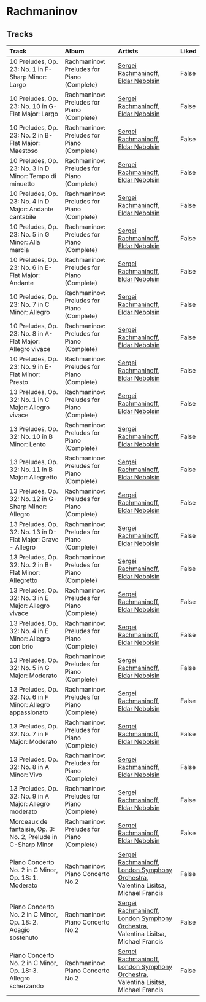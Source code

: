 # Rachmaninov

## Tracks

| Track                                                          | Album                                      | Artists                                                                                                                                                            | Liked   |
|:---------------------------------------------------------------|:-------------------------------------------|:-------------------------------------------------------------------------------------------------------------------------------------------------------------------|:--------|
| 10 Preludes, Op. 23: No. 1 in F-Sharp Minor: Largo             | Rachmaninov: Preludes for Piano (Complete) | [Sergei Rachmaninoff](../artists/sergei_rachmaninoff.md), [Eldar Nebolsin](../artists/eldar_nebolsin.md)                                                           | False   |
| 10 Preludes, Op. 23: No. 10 in G-Flat Major: Largo             | Rachmaninov: Preludes for Piano (Complete) | [Sergei Rachmaninoff](../artists/sergei_rachmaninoff.md), [Eldar Nebolsin](../artists/eldar_nebolsin.md)                                                           | False   |
| 10 Preludes, Op. 23: No. 2 in B-Flat Major: Maestoso           | Rachmaninov: Preludes for Piano (Complete) | [Sergei Rachmaninoff](../artists/sergei_rachmaninoff.md), [Eldar Nebolsin](../artists/eldar_nebolsin.md)                                                           | False   |
| 10 Preludes, Op. 23: No. 3 in D Minor: Tempo di minuetto       | Rachmaninov: Preludes for Piano (Complete) | [Sergei Rachmaninoff](../artists/sergei_rachmaninoff.md), [Eldar Nebolsin](../artists/eldar_nebolsin.md)                                                           | False   |
| 10 Preludes, Op. 23: No. 4 in D Major: Andante cantabile       | Rachmaninov: Preludes for Piano (Complete) | [Sergei Rachmaninoff](../artists/sergei_rachmaninoff.md), [Eldar Nebolsin](../artists/eldar_nebolsin.md)                                                           | False   |
| 10 Preludes, Op. 23: No. 5 in G Minor: Alla marcia             | Rachmaninov: Preludes for Piano (Complete) | [Sergei Rachmaninoff](../artists/sergei_rachmaninoff.md), [Eldar Nebolsin](../artists/eldar_nebolsin.md)                                                           | False   |
| 10 Preludes, Op. 23: No. 6 in E-Flat Major: Andante            | Rachmaninov: Preludes for Piano (Complete) | [Sergei Rachmaninoff](../artists/sergei_rachmaninoff.md), [Eldar Nebolsin](../artists/eldar_nebolsin.md)                                                           | False   |
| 10 Preludes, Op. 23: No. 7 in C Minor: Allegro                 | Rachmaninov: Preludes for Piano (Complete) | [Sergei Rachmaninoff](../artists/sergei_rachmaninoff.md), [Eldar Nebolsin](../artists/eldar_nebolsin.md)                                                           | False   |
| 10 Preludes, Op. 23: No. 8 in A-Flat Major: Allegro vivace     | Rachmaninov: Preludes for Piano (Complete) | [Sergei Rachmaninoff](../artists/sergei_rachmaninoff.md), [Eldar Nebolsin](../artists/eldar_nebolsin.md)                                                           | False   |
| 10 Preludes, Op. 23: No. 9 in E-Flat Minor: Presto             | Rachmaninov: Preludes for Piano (Complete) | [Sergei Rachmaninoff](../artists/sergei_rachmaninoff.md), [Eldar Nebolsin](../artists/eldar_nebolsin.md)                                                           | False   |
| 13 Preludes, Op. 32: No. 1 in C Major: Allegro vivace          | Rachmaninov: Preludes for Piano (Complete) | [Sergei Rachmaninoff](../artists/sergei_rachmaninoff.md), [Eldar Nebolsin](../artists/eldar_nebolsin.md)                                                           | False   |
| 13 Preludes, Op. 32: No. 10 in B Minor: Lento                  | Rachmaninov: Preludes for Piano (Complete) | [Sergei Rachmaninoff](../artists/sergei_rachmaninoff.md), [Eldar Nebolsin](../artists/eldar_nebolsin.md)                                                           | False   |
| 13 Preludes, Op. 32: No. 11 in B Major: Allegretto             | Rachmaninov: Preludes for Piano (Complete) | [Sergei Rachmaninoff](../artists/sergei_rachmaninoff.md), [Eldar Nebolsin](../artists/eldar_nebolsin.md)                                                           | False   |
| 13 Preludes, Op. 32: No. 12 in G-Sharp Minor: Allegro          | Rachmaninov: Preludes for Piano (Complete) | [Sergei Rachmaninoff](../artists/sergei_rachmaninoff.md), [Eldar Nebolsin](../artists/eldar_nebolsin.md)                                                           | False   |
| 13 Preludes, Op. 32: No. 13 in D-Flat Major: Grave - Allegro   | Rachmaninov: Preludes for Piano (Complete) | [Sergei Rachmaninoff](../artists/sergei_rachmaninoff.md), [Eldar Nebolsin](../artists/eldar_nebolsin.md)                                                           | False   |
| 13 Preludes, Op. 32: No. 2 in B-Flat Minor: Allegretto         | Rachmaninov: Preludes for Piano (Complete) | [Sergei Rachmaninoff](../artists/sergei_rachmaninoff.md), [Eldar Nebolsin](../artists/eldar_nebolsin.md)                                                           | False   |
| 13 Preludes, Op. 32: No. 3 in E Major: Allegro vivace          | Rachmaninov: Preludes for Piano (Complete) | [Sergei Rachmaninoff](../artists/sergei_rachmaninoff.md), [Eldar Nebolsin](../artists/eldar_nebolsin.md)                                                           | False   |
| 13 Preludes, Op. 32: No. 4 in E Minor: Allegro con brio        | Rachmaninov: Preludes for Piano (Complete) | [Sergei Rachmaninoff](../artists/sergei_rachmaninoff.md), [Eldar Nebolsin](../artists/eldar_nebolsin.md)                                                           | False   |
| 13 Preludes, Op. 32: No. 5 in G Major: Moderato                | Rachmaninov: Preludes for Piano (Complete) | [Sergei Rachmaninoff](../artists/sergei_rachmaninoff.md), [Eldar Nebolsin](../artists/eldar_nebolsin.md)                                                           | False   |
| 13 Preludes, Op. 32: No. 6 in F Minor: Allegro appassionato    | Rachmaninov: Preludes for Piano (Complete) | [Sergei Rachmaninoff](../artists/sergei_rachmaninoff.md), [Eldar Nebolsin](../artists/eldar_nebolsin.md)                                                           | False   |
| 13 Preludes, Op. 32: No. 7 in F Major: Moderato                | Rachmaninov: Preludes for Piano (Complete) | [Sergei Rachmaninoff](../artists/sergei_rachmaninoff.md), [Eldar Nebolsin](../artists/eldar_nebolsin.md)                                                           | False   |
| 13 Preludes, Op. 32: No. 8 in A Minor: Vivo                    | Rachmaninov: Preludes for Piano (Complete) | [Sergei Rachmaninoff](../artists/sergei_rachmaninoff.md), [Eldar Nebolsin](../artists/eldar_nebolsin.md)                                                           | False   |
| 13 Preludes, Op. 32: No. 9 in A Major: Allegro moderato        | Rachmaninov: Preludes for Piano (Complete) | [Sergei Rachmaninoff](../artists/sergei_rachmaninoff.md), [Eldar Nebolsin](../artists/eldar_nebolsin.md)                                                           | False   |
| Morceaux de fantaisie, Op. 3: No. 2, Prelude in C-Sharp Minor  | Rachmaninov: Preludes for Piano (Complete) | [Sergei Rachmaninoff](../artists/sergei_rachmaninoff.md), [Eldar Nebolsin](../artists/eldar_nebolsin.md)                                                           | False   |
| Piano Concerto No. 2 in C Minor, Op. 18: 1. Moderato           | Rachmaninov: Piano Concerto No.2           | [Sergei Rachmaninoff](../artists/sergei_rachmaninoff.md), [London Symphony Orchestra](../artists/london_symphony_orchestra.md), Valentina Lisitsa, Michael Francis | False   |
| Piano Concerto No. 2 in C Minor, Op. 18: 2. Adagio sostenuto   | Rachmaninov: Piano Concerto No.2           | [Sergei Rachmaninoff](../artists/sergei_rachmaninoff.md), [London Symphony Orchestra](../artists/london_symphony_orchestra.md), Valentina Lisitsa, Michael Francis | False   |
| Piano Concerto No. 2 in C Minor, Op. 18: 3. Allegro scherzando | Rachmaninov: Piano Concerto No.2           | [Sergei Rachmaninoff](../artists/sergei_rachmaninoff.md), [London Symphony Orchestra](../artists/london_symphony_orchestra.md), Valentina Lisitsa, Michael Francis | False   |